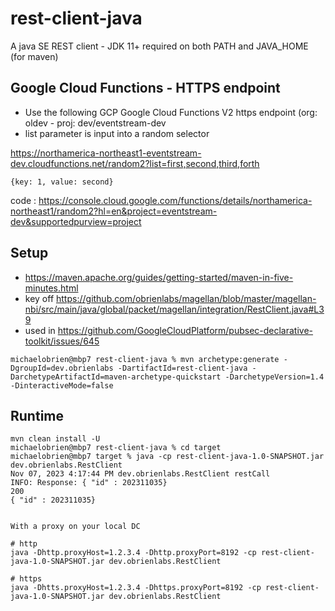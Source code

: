 # rest-client-java
A java SE REST client - JDK 11+ required on both PATH and JAVA_HOME (for maven)

## Google Cloud Functions - HTTPS endpoint

- Use the following GCP Google Cloud Functions V2 https endpoint (org: oldev - proj: dev/eventstream-dev
- list parameter is input into a random selector

https://northamerica-northeast1-eventstream-dev.cloudfunctions.net/random2?list=first,second,third,forth
```
{key: 1, value: second}
```
code : https://console.cloud.google.com/functions/details/northamerica-northeast1/random2?hl=en&project=eventstream-dev&supportedpurview=project
## Setup
- https://maven.apache.org/guides/getting-started/maven-in-five-minutes.html
- key off https://github.com/obrienlabs/magellan/blob/master/magellan-nbi/src/main/java/global/packet/magellan/integration/RestClient.java#L39
- used in https://github.com/GoogleCloudPlatform/pubsec-declarative-toolkit/issues/645
```
michaelobrien@mbp7 rest-client-java % mvn archetype:generate -DgroupId=dev.obrienlabs -DartifactId=rest-client-java -DarchetypeArtifactId=maven-archetype-quickstart -DarchetypeVersion=1.4 -DinteractiveMode=false
```

## Runtime
```
mvn clean install -U
michaelobrien@mbp7 rest-client-java % cd target 
michaelobrien@mbp7 target % java -cp rest-client-java-1.0-SNAPSHOT.jar dev.obrienlabs.RestClient
Nov 07, 2023 4:17:44 PM dev.obrienlabs.RestClient restCall
INFO: Response: { "id" : 202311035}
200
{ "id" : 202311035}


With a proxy on your local DC

# http
java -Dhttp.proxyHost=1.2.3.4 -Dhttp.proxyPort=8192 -cp rest-client-java-1.0-SNAPSHOT.jar dev.obrienlabs.RestClient

# https
java -Dhtts.proxyHost=1.2.3.4 -Dhttps.proxyPort=8192 -cp rest-client-java-1.0-SNAPSHOT.jar dev.obrienlabs.RestClient




```

